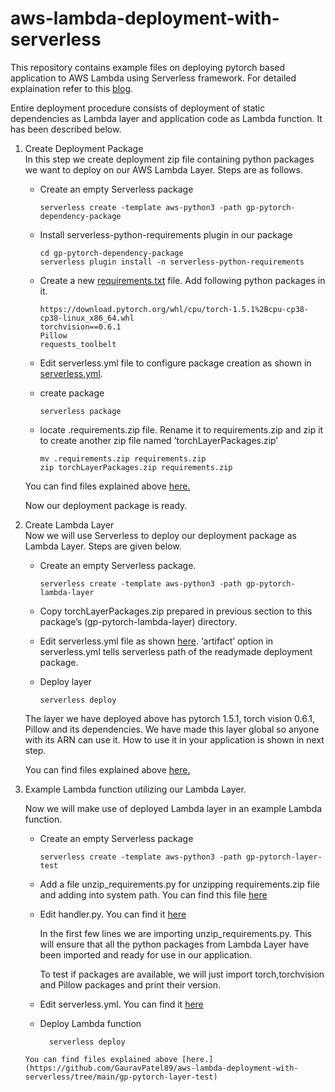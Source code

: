 # aws-lambda-deployment-with-serverless

This repository contains example files on deploying pytorch based application to AWS Lambda using Serverless framework. For detailed explaination refer to this [blog](https://gaurav4664.medium.com/how-to-speed-up-aws-lambda-deployment-on-serverless-framework-by-leveraging-lambda-layers-623f7c742af4). 

Entire deployment procedure consists of deployment of static dependencies as Lambda layer and application code as Lambda function. It has been described below.

1. Create Deployment Package  
In this step we create deployment zip file containing python packages we want to deploy on our AWS Lambda Layer. Steps are as follows.

    - Create an empty Serverless package
          
          serverless create -template aws-python3 -path gp-pytorch-dependency-package

    - Install serverless-python-requirements plugin in our package
          
          cd gp-pytorch-dependency-package
          serverless plugin install -n serverless-python-requirements

    - Create a new [requirements.txt](https://github.com/GauravPatel89/aws-lambda-deployment-with-serverless/blob/main/gp-pytorch-dependency-package/requirements.txt) file. Add following python packages in it. 
    
          https://download.pytorch.org/whl/cpu/torch-1.5.1%2Bcpu-cp38-cp38-linux_x86_64.whl
          torchvision==0.6.1
          Pillow
          requests_toolbelt

    - Edit serverless.yml file to configure package creation as shown in [serverless.yml](https://github.com/GauravPatel89/aws-lambda-deployment-with-serverless/blob/main/gp-pytorch-dependency-package/serverless.yml). 
          
    - create package  
    
          serverless package

    - locate .requirements.zip file. Rename it to requirements.zip and zip it to create another zip file named ’torchLayerPackages.zip’  
    
          mv .requirements.zip requirements.zip
          zip torchLayerPackages.zip requirements.zip
          
    You can find files explained above [here.](https://github.com/GauravPatel89/aws-lambda-deployment-with-serverless/tree/main/gp-pytorch-dependency-package)

    Now our deployment package is ready.
    
2. Create Lambda Layer  
Now we will use Serverless to deploy our deployment package as Lambda Layer. Steps are given below.

    - Create an empty Serverless package. 
    
          serverless create -template aws-python3 -path gp-pytorch-lambda-layer
          
    - Copy torchLayerPackages.zip prepared in previous section to this package’s (gp-pytorch-lambda-layer) directory.
    
    - Edit serverless.yml file as shown [here](https://github.com/GauravPatel89/aws-lambda-deployment-with-serverless/blob/main/gp-pytorch-lambda-layer/serverless.yml). ‘artifact’ option in serverless.yml tells serverless path of the readymade deployment package.
    
    - Deploy layer  
    
          serverless deploy

    The layer we have deployed above has pytorch 1.5.1, torch vision 0.6.1, Pillow and its dependencies. We have made this layer global so anyone with its ARN can use it. How to use it in your application is shown in next step. 
    
    You can find files explained above [here.](https://github.com/GauravPatel89/aws-lambda-deployment-with-serverless/tree/main/gp-pytorch-lambda-layer)
    
3. Example Lambda function utilizing our Lambda Layer.

      Now we will make use of deployed Lambda layer in an example Lambda function.

      - Create an empty Serverless package  
        
            serverless create -template aws-python3 -path gp-pytorch-layer-test
            
      - Add a file unzip_requirements.py for unzipping requirements.zip file and adding into system path. You can find this file [here](https://github.com/GauravPatel89/aws-lambda-deployment-with-serverless/blob/main/gp-pytorch-layer-test/unzip_requirements.py)

      - Edit handler.py. You can find it [here](https://github.com/GauravPatel89/aws-lambda-deployment-with-serverless/blob/main/gp-pytorch-layer-test/handler.py)

        In the first few lines we are importing unzip_requirements.py. This will ensure that all the python packages from Lambda Layer have been imported and ready for use in our application.

        To test if packages are available, we will just import torch,torchvision and Pillow packages and print their version.

      - Edit serverless.yml. You can find it [here](https://github.com/GauravPatel89/aws-lambda-deployment-with-serverless/blob/main/gp-pytorch-layer-test/serverless.yml)
        
      - Deploy Lambda function
        
              serverless deploy
              
       You can find files explained above [here.](https://github.com/GauravPatel89/aws-lambda-deployment-with-serverless/tree/main/gp-pytorch-layer-test)              


